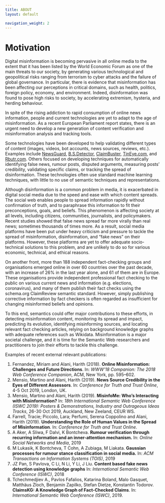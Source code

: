 ```yaml
---
title: ABOUT
layout: default

navigation_weight: 2
---
```



# Motivation

Digital misinformation is becoming pervasive in all online media to the extent that it has been listed by the World Economic Forum as one of the main threats to our society, by generating various technological and geopolitical risks ranging from terrorism to cyber attacks and the failure of global governance. In particular, there is evidence that misinformation has been affecting our perceptions in critical domains, such as health, politics, foreign policy, economy, and environment. Indeed, disinformation was found to pose high risks to society, by accelerating extremism, hysteria, and herding behaviour. 

In spite of the rising addiction to rapid consumption of online news information, people and current technologies are yet to adapt to the age of misinformation. As a recent European Parliament report states, there is an urgent need to develop a new generation of content verification and misinformation analysis and tracking tools. 

Some technologies have been developed to help validating different types of content (images, videos, bot accounts, news sources, reviews, etc.). Examples include [NewsGuard](www.newsguardtech.com), [B.S.Detector](https://gitlab.com/bs-detector/bs-detector), [ClaimBuster](https://idir.uta.edu/claimbuster/), [TinEye.com](https://tineye.com/), and [Rbutr.com](http://rbutr.com/). Others focused on developing techniques for automatically identifying false news, rumour posts, disputed arguments, measuring posts’ credibility, validating specific claims, or tracking the spread of disinformation. These technologies often use standard machine learning techniques, with little to no use of semantic techniques and representations. 

Although disinformation is a common problem in media, it is exacerbated in digital social media due to the speed and ease with which content spreads. The social web enables people to spread information rapidly without confirmation of truth, and to paraphrase this information to fit their preconceptions, goals, and beliefs. This phenomenon is affecting society at all levels, including citizens, communities, journalists, and policymakers. Recent studies showed that false news spread far more virally than real news; sometimes thousands of times more. As a result, social media platforms have been put under heavy criticism and pressure to tackle the spread of misinformation, disinformation, and “fake news” on their platforms. However, these platforms are yet to offer adequate socio-technical solutions to this problem, and are unlikely to do so for various economic, technical, and ethical reasons.

On another front, more than 188 independent fact-checking groups and organisations emerged online in over 60 countries over the past decade, with an increase of 26% in the last year alone, and 61 of them are in Europe. These organisations provide independent professional fact checking to the public on various current news and information (e.g. elections, coronavirus), and many of them publish their fact checks using the schema.org ClaimReview semantic standard. However, simply publishing corrective information by fact checkers is often regarded as insufficient for changing misinformed beliefs and opinions. 

To this end, semantics could offer major contributions to these efforts, in detecting misinformation content, monitoring its spread and impact, predicting its evolution, identifying misinforming sources, and locating relevant fact checking articles, relying on background knowledge graphs with adequate references such as Wikidata. Misinformation is a major societal challenge, and it is time for the Semantic Web researchers and practitioners to join their efforts to tackle this challenge.   


Examples of recent external relevant publications:
1. Fernandez, Miriam and Alani, Harith (2018). **Online Misinformation: Challenges and Future Directions**. In: _WWW'18 Companion: The 2018 Web Conference Companion_, ACM, New York, pp. 595–602.
1. Mensio, Martino and Alani, Harith (2019). **News Source Credibility in the Eyes of Different Assessors**. In: _Conference for Truth and Trust Online_, 4-5 Oct 2019, London, UK.
1. Mensio, Martino and Alani, Harith (2019). **MisinfoMe: Who’s Interacting with Misinformation?** In: _18th International Semantic Web Conference (ISWC 2019): Posters & Demonstrations, Industry and Outrageous Ideas Tracks_, 26-30 Oct 2019, Auckland, New Zeeland, CEUR WS.
1. Farrell, Tracie; Piccolo, Lara; Perfumi, Serena Coppolino and Alani, Harith (2019). **Understanding the Role of Human Values in the Spread of Misinformation**. In: _Conference for Truth and Trust Online._
1. A Aker, A Sliwa, F Dalvi,  K Bontcheva. **Rumour verification through recurring information and an inner-attention mechanism.** In: _Online Social Networks and Media_, 2019
1. M Lukasik, K Bontcheva, T Cohn, A Zubiaga, M Liakata. **Gaussian processes for rumour stance classification in social media.** In: _ACM Transactions on Information Systems (TOIS)_, 2019
1. JZ Pan, S Pavlova, C Li, N Li, Y Li, J Liu. **Content based fake news detection using knowledge graphs** In: _International Semantic Web Conference (ISWC)_, 2018
1. Tchechmedjiev A., Pavlos Fafalios, Katarina Boland, Malo Gasquet, Matthäus Zloch, Benjamin Zapilko, Stefan Dietze, Konstantin Todorov. **ClaimsKG: A Knowledge Graph of Fact-Checked Claims**. In: _International Semantic Web Conference (ISWC)_, 2019.
